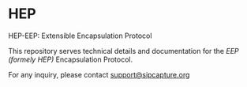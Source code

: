 # HEP
HEP-EEP: Extensible Encapsulation Protocol

This repository serves technical details and documentation for the _EEP_ *(formely HEP)* Encapsulation Protocol.

For any inquiry, please contact support@sipcapture.org

